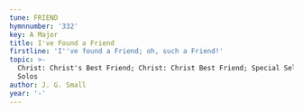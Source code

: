 ```yaml
---
tune: FRIEND
hymnnumber: '332'
key: A Major
title: I've Found a Friend
firstline: 'I''ve found a Friend; oh, such a Friend!'
topic: >-
  Christ: Christ's Best Friend; Christ: Christ Best Friend; Special Selections:
  Solos
author: J. G. Small
year: '-'
---
```


